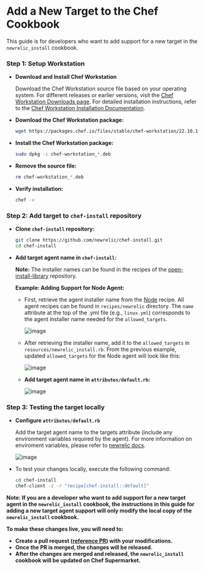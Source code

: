 # Add a New Target to the Chef Cookbook

This guide is for developers who want to add support for a new target in the `newrelic_install` cookbook.

### Step 1: Setup Workstation

- **Download and Install Chef Workstation**

    Download the Chef Workstation source file based on your operating system. For different releases or earlier versions, visit the [Chef Workstation Downloads page](https://www.chef.io/downloads). For detailed installation instructions, refer to the [Chef Workstation Installation Documentation](https://docs.chef.io/workstation/install_workstation/).

- **Download the Chef Workstation package:**
  ```bash
  wget https://packages.chef.io/files/stable/chef-workstation/22.10.1013/ubuntu/20.04/chef-workstation_22.10.1013-1_amd64.deb
  ```

- **Install the Chef Workstation package:**
  ```bash
  sudo dpkg -i chef-workstation_*.deb
  ```

- **Remove the source file:**
  ```bash
  rm chef-workstation_*.deb
  ```

- **Verify installation:**
  ```bash
  chef -v
  ```

### Step 2: Add target to `chef-install` repository

- **Clone `chef-install` repository:**
    ```bash
    git clone https://github.com/newrelic/chef-install.git
    cd chef-install
    ```

- **Add target agent name in `chef-install`:**

  **Note:** The installer names can be found in the recipes of the [open-install-library](https://github.com/newrelic/open-install-library) repository.

  **Example: Adding Support for Node Agent:**
  - First, retrieve the agent installer name from the [Node](https://github.com/newrelic/open-install-library/blob/main/recipes/newrelic/apm/node/linux.yml) recipe.
    All agent recipes can be found in `recipes/newrelic` directory.
    The `name` attribute at the top of the .yml file (e.g., `linux.yml`) corresponds to the agent installer name needed for the `allowed_targets`.

    ![image](https://github.com/user-attachments/assets/7c64ebc2-00ae-4af7-b620-14059fbf2085)

  - After retrieving the installer name, add it to the `allowed_targets` in `resources/newrelic_install.rb`.
    From the previous example, updated `allowed_targets` for the Node agent will look like this:

    ![image](https://github.com/user-attachments/assets/d4a7e5e1-4b4e-4758-8543-9adb5328e363)

  - **Add target agent name in `attributes/default.rb`:**

    ![image](https://github.com/user-attachments/assets/8cfe577e-8ae7-4939-bc56-4386e6b9dcb2)

### Step 3: Testing the target locally

- **Configure `attributes/default.rb`**

    Add the target agent name to the targets attribute (include any environment variables required by the agent). For more information on enviroment variables, please refer to [newrelic docs](https://docs.newrelic.com/).
  
  ![image](https://github.com/user-attachments/assets/2c94eaac-16ea-444a-b2ba-61e7d685a8f3)

- To test your changes locally, execute the following command:
  
    ```bash
    cd chef-install
    chef-client -z -r "recipe[chef-install::default]"
    ```

**Note: If you are a developer who want to add support for a new target agent in the `newrelic_install` cookbook, the instructions in this guide for adding a new target agent support will only modify the local copy of the `newrelic_install` cookbook.**

**To make these changes live, you will need to:**
- **Create a pull request ([reference PR](https://github.com/newrelic/chef-install/pull/17)) with your modifications.**
- **Once the PR is merged, the changes will be released.**
- **After the changes are merged and released, the `newrelic_install` cookbook will be updated on Chef Supermarket.**
